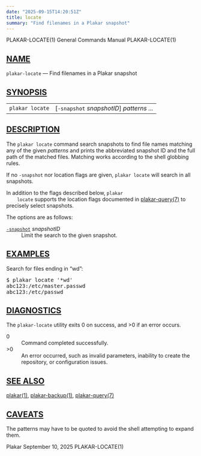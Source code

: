 ```yaml
---
date: "2025-09-15T14:20:51Z"
title: locate
summary: "Find filenames in a Plakar snapshot"
---
```

<div class="head" role="doc-pageheader" aria-label="Manual header
  line"><span class="head-ltitle">PLAKAR-LOCATE(1)</span>
  <span class="head-vol">General Commands Manual</span>
  <span class="head-rtitle">PLAKAR-LOCATE(1)</span></div>
<main class="manual-text">
<section class="Sh">
<h2 class="Sh" id="NAME"><a class="permalink" href="#NAME">NAME</a></h2>
<p class="Pp"><code class="Nm">plakar-locate</code> &#x2014;
    <span class="Nd" role="doc-subtitle">Find filenames in a Plakar
    snapshot</span></p>
</section>
<section class="Sh">
<h2 class="Sh" id="SYNOPSIS"><a class="permalink" href="#SYNOPSIS">SYNOPSIS</a></h2>
<table class="Nm">
  <tr>
    <td><code class="Nm">plakar locate</code></td>
    <td>[<code class="Fl">-snapshot</code> <var class="Ar">snapshotID</var>]
      <var class="Ar">patterns ...</var></td>
  </tr>
</table>
</section>
<section class="Sh">
<h2 class="Sh" id="DESCRIPTION"><a class="permalink" href="#DESCRIPTION">DESCRIPTION</a></h2>
<p class="Pp">The <code class="Nm">plakar locate</code> command search snapshots
    to find file names matching any of the given <var class="Ar">patterns</var>
    and prints the abbreviated snapshot ID and the full path of the matched
    files. Matching works according to the shell globbing rules.</p>
<p class="Pp">If no <code class="Fl">-snapshot</code> nor location flags are
    given, <code class="Nm">plakar locate</code> will search in all
  snapshots.</p>
<p class="Pp">In addition to the flags described below, <code class="Nm">plakar
    locate</code> supports the location flags documented in
    <a class="Xr" href="../plakar-query/" aria-label="plakar-query, section
    7">plakar-query(7)</a> to precisely select snapshots.</p>
<p class="Pp">The options are as follows:</p>
<dl class="Bl-tag">
  <dt id="snapshot"><a class="permalink" href="#snapshot"><code class="Fl">-snapshot</code></a>
    <var class="Ar">snapshotID</var></dt>
  <dd>Limit the search to the given snapshot.</dd>
</dl>
</section>
<section class="Sh">
<h2 class="Sh" id="EXAMPLES"><a class="permalink" href="#EXAMPLES">EXAMPLES</a></h2>
<p class="Pp">Search for files ending in &#x201C;wd&#x201D;:</p>
<div class="Bd Pp Bd-indent Li">
<pre>$ plakar locate '*wd'
abc123:/etc/master.passwd
abc123:/etc/passwd</pre>
</div>
</section>
<section class="Sh">
<h2 class="Sh" id="DIAGNOSTICS"><a class="permalink" href="#DIAGNOSTICS">DIAGNOSTICS</a></h2>
<p class="Pp">The <code class="Nm">plakar-locate</code> utility exits&#x00A0;0
    on success, and&#x00A0;&gt;0 if an error occurs.</p>
<dl class="Bl-tag">
  <dt>0</dt>
  <dd>Command completed successfully.</dd>
  <dt>&gt;0</dt>
  <dd>An error occurred, such as invalid parameters, inability to create the
      repository, or configuration issues.</dd>
</dl>
</section>
<section class="Sh">
<h2 class="Sh" id="SEE_ALSO"><a class="permalink" href="#SEE_ALSO">SEE
  ALSO</a></h2>
<p class="Pp"><a class="Xr" href="../plakar/" aria-label="plakar, section
    1">plakar(1)</a>,
    <a class="Xr" href="../plakar-backup/" aria-label="plakar-backup, section
    1">plakar-backup(1)</a>,
    <a class="Xr" href="../plakar-query/" aria-label="plakar-query, section
    7">plakar-query(7)</a></p>
</section>
<section class="Sh">
<h2 class="Sh" id="CAVEATS"><a class="permalink" href="#CAVEATS">CAVEATS</a></h2>
<p class="Pp">The patterns may have to be quoted to avoid the shell attempting
    to expand them.</p>
</section>
</main>
<div class="foot" role="doc-pagefooter" aria-label="Manual footer
  line"><span class="foot-left">Plakar</span> <span class="foot-date">September
  10, 2025</span> <span class="foot-right">PLAKAR-LOCATE(1)</span></div>
